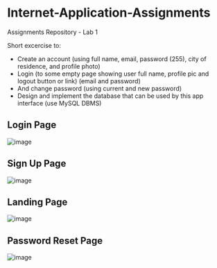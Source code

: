 # Internet-Application-Assignments
Assignments Repository - Lab 1

Short excercise to: 
- Create an account (using full name, email, password (255), city of residence, and profile
photo)
- Login (to some empty page showing user full name, profile pic and logout button or link)
(email and password)
- And change password (using current and new password)
- Design and implement the database that can be used by this app interface (use MySQL DBMS)

## Login Page
![image](https://user-images.githubusercontent.com/57445279/104305801-2f6bd100-54de-11eb-89fa-82d4300fd540.png)

## Sign Up Page
![image](https://user-images.githubusercontent.com/57445279/104305862-47435500-54de-11eb-8d41-b96f485f5539.png)

## Landing Page
![image](https://user-images.githubusercontent.com/57445279/104305943-64782380-54de-11eb-8b6a-a65760e4b93b.png)

## Password Reset Page
![image](https://user-images.githubusercontent.com/57445279/107259188-c2504a80-6a4d-11eb-9a15-6cb1e14049e2.png)
